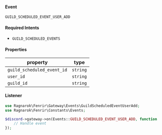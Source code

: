 #### Event
`GUILD_SCHEDULED_EVENT_USER_ADD`

#### Required Intents
- `GUILD_SCHEDULED_EVENTS`

#### Properties
|property|type|
|--------|----|
|`guild_scheduled_event_id`|`string`|
|`user_id`|`string`|
|`guild_id`|`string`|

#### Listener
```php
use Ragnarok\Fenrir\Gateway\Events\GuildScheduledEventUserAdd;
use Ragnarok\Fenrir\Constants\Events;

$discord->gateway->on(Events::GUILD_SCHEDULED_EVENT_USER_ADD, function (GuildScheduledEventUserAdd $event) {
    // Handle event
});
```
